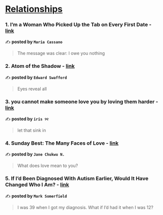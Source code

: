 
<h1><a href=https://medium.com/tag/relationships/recommended target="_blank" rel="noopener noreferrer">Relationships</a></h1>
<h3>1. I’m a Woman Who Picked Up the Tab on Every First Date - <a href="https://medium.com/the-virago/im-a-woman-who-picked-up-the-tab-on-every-first-date-b124f83f8eb7" target="_blank" rel="noopener noreferrer">link</a></h3>

✍️ **posted by `Maria Cassano`**

<blockquote>The message was clear: I owe you nothing</blockquote>

<h3>2. Atom of the Shadow - <a href="https://medium.com/scrittura/atom-of-the-shadow-f044cb3c71c6" target="_blank" rel="noopener noreferrer">link</a></h3>

✍️ **posted by `Edward Swafford`**

<blockquote>Eyes reveal all</blockquote>

<h3>3. you cannot make someone love you by loving them harder - <a href="https://medium.com/@fyoaeuriz/you-cannot-make-someone-love-you-by-loving-them-harder-657c9e788b25" target="_blank" rel="noopener noreferrer">link</a></h3>

✍️ **posted by `iris ୨୧`**

<blockquote>let that sink in</blockquote>

<h3>4. Sunday Best: The Many Faces of Love - <a href="https://medium.com/@ThisIsJaneChukwu/sunday-best-the-many-faces-of-love-9b87484f0f9f" target="_blank" rel="noopener noreferrer">link</a></h3>

✍️ **posted by `Jane Chukwu N.`**

<blockquote>What does love mean to you?</blockquote>

<h3>5. If I’d Been Diagnosed With Autism Earlier, Would It Have Changed Who I Am? - <a href="https://medium.com/the-unexpected-autistic-life/if-id-been-diagnosed-with-autism-earlier-would-it-have-changed-who-i-am-2d1af85ec441" target="_blank" rel="noopener noreferrer">link</a></h3>

✍️ **posted by `Mark Somerfield`**

<blockquote>I was 39 when I got my diagnosis. What if I’d had it when I was 12?</blockquote>

